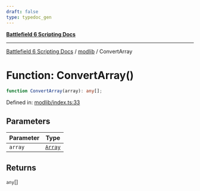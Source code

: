 ```yaml
---
draft: false
type: typedoc_gen
---
```


[**Battlefield 6 Scripting Docs**](../../_index.md)

***

[Battlefield 6 Scripting Docs](../../_index.md) / [modlib](../_index.md) / ConvertArray

# Function: ConvertArray()

```ts
function ConvertArray(array): any[];
```

Defined in: [modlib/index.ts:33](https://github.com/battlefield-portal-community/portal-docs/blob/ff09b2690670f74de7e97198022e5a97ff1161ff/generators/santiago/modlib/index.ts#L33)

## Parameters

| Parameter | Type |
| ------ | ------ |
| `array` | [`Array`](../../mod/mod/Array/_index.md) |

## Returns

`any`[]
